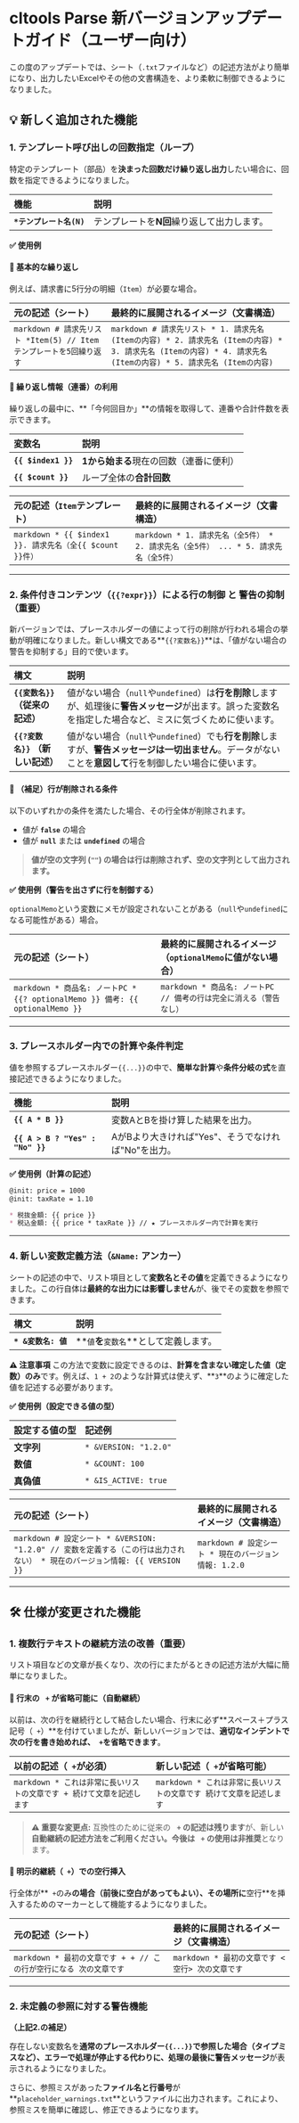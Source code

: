 # cltools Parse 新バージョンアップデートガイド（ユーザー向け）

この度のアップデートでは、シート（`.txt`ファイルなど）の記述方法がより簡単になり、出力したいExcelやその他の文書構造を、より柔軟に制御できるようになりました。

## 💡 新しく追加された機能

### 1\. テンプレート呼び出しの回数指定（ループ）

特定のテンプレート（部品）を**決まった回数だけ繰り返し出力**したい場合に、回数を指定できるようになりました。

| 機能 | 説明 |
| :--- | :--- |
| **`*テンプレート名(N)`** | テンプレートを**N回**繰り返して出力します。 |

**✅ 使用例**

#### 🔹 基本的な繰り返し

例えば、請求書に5行分の明細（`Item`）が必要な場合。

| 元の記述（シート） | 最終的に展開されるイメージ（文書構造） |
| :--- | :--- |
| ` markdown # 請求先リスト *Item(5) // Itemテンプレートを5回繰り返す  ` | ` markdown # 請求先リスト * 1. 請求先名 (Itemの内容) * 2. 請求先名 (Itemの内容) * 3. 請求先名 (Itemの内容) * 4. 請求先名 (Itemの内容) * 5. 請求先名 (Itemの内容)  ` |

#### 🔹 繰り返し情報（連番）の利用

繰り返しの最中に、\*\*「今何回目か」\*\*の情報を取得して、連番や合計件数を表示できます。

| 変数名 | 説明 |
| :--- | :--- |
| **`{{ $index1 }}`** | **1から始まる**現在の回数（連番に便利） |
| **`{{ $count }}`** | ループ全体の**合計回数** |

| 元の記述（`Item`テンプレート） | 最終的に展開されるイメージ（文書構造） |
| :--- | :--- |
| ` markdown * {{ $index1 }}. 請求先名（全{{ $count }}件）  ` | ` markdown * 1. 請求先名（全5件） * 2. 請求先名（全5件） ... * 5. 請求先名（全5件）  ` |

-----

### 2\. 条件付きコンテンツ（`{{?expr}}`）による行の制御 と 警告の抑制（重要）

新バージョンでは、プレースホルダーの値によって行の削除が行われる場合の挙動が明確になりました。新しい構文である\*\*`{{?変数名}}`\*\*は、「値がない場合の警告を抑制する」目的で使います。

| 構文 | 説明 |
| :--- | :--- |
| **`{{変数名}}` （従来の記述）** | 値がない場合（`null`や`undefined`）は**行を削除**しますが、処理後に**警告メッセージ**が出ます。誤った変数名を指定した場合など、ミスに気づくために使います。 |
| **`{{?変数名}}` （新しい記述）** | 値がない場合（`null`や`undefined`）でも**行を削除**しますが、**警告メッセージは一切出ません**。データがないことを**意図して**行を制御したい場合に使います。 |

#### 🔹 **（補足）行が削除される条件**

以下のいずれかの条件を満たした場合、その行全体が削除されます。

  * 値が **`false`** の場合
  * 値が **`null`** または **`undefined`** の場合

> **値が空の文字列 (`""`) の場合は行は削除されず、空の文字列として出力されます。**

**✅ 使用例（警告を出さずに行を制御する）**

`optionalMemo`という変数にメモが設定されないことがある（`null`や`undefined`になる可能性がある）場合。

| 元の記述（シート） | 最終的に展開されるイメージ（`optionalMemo`に値がない場合） |
| :--- | :--- |
| ` markdown * 商品名: ノートPC * {{? optionalMemo }} 備考: {{ optionalMemo }}  ` | ` markdown * 商品名: ノートPC // 備考の行は完全に消える（警告なし）  ` |

-----

### 3\. プレースホルダー内での計算や条件判定

値を参照するプレースホルダー`{{...}}`の中で、**簡単な計算**や**条件分岐の式**を直接記述できるようになりました。

| 機能 | 説明 |
| :--- | :--- |
| **`{{ A * B }}`** | 変数AとBを掛け算した結果を出力。 |
| **`{{ A > B ? "Yes" : "No" }}`** | AがBより大きければ"Yes"、そうでなければ"No"を出力。 |

**✅ 使用例（計算の記述）**

```markdown
@init: price = 1000
@init: taxRate = 1.10

* 税抜金額: {{ price }}
* 税込金額: {{ price * taxRate }} // ★ プレースホルダー内で計算を実行
```

-----

### 4\. 新しい変数定義方法（`&Name:` アンカー）

シートの記述の中で、リスト項目として**変数名とその値**を定義できるようになりました。この行自体は**最終的な出力には影響しません**が、後でその変数を参照できます。

| 構文 | 説明 |
| :--- | :--- |
| **`* &変数名: 値`** | \*\*`値`**を**`変数名`\*\*として定義します。 |

**⚠️ 注意事項**
この方法で変数に設定できるのは、**計算を含まない確定した値（定数）のみ**です。例えば、`1 + 2`のような計算式は使えず、\*\*`3`\*\*のように確定した値を記述する必要があります。

**✅ 使用例（設定できる値の型）**

| 設定する値の型 | 記述例 |
| :--- | :--- |
| **文字列** | `* &VERSION: "1.2.0"` |
| **数値** | `* &COUNT: 100` |
| **真偽値** | `* &IS_ACTIVE: true` |

| 元の記述（シート） | 最終的に展開されるイメージ（文書構造） |
| :--- | :--- |
| ` markdown # 設定シート * &VERSION: "1.2.0" // 変数を定義する（この行は出力されない） * 現在のバージョン情報: {{ VERSION }}  ` | ` markdown # 設定シート * 現在のバージョン情報: 1.2.0  ` |

-----

## 🛠️ 仕様が変更された機能

### 1\. 複数行テキストの継続方法の改善（重要）

リスト項目などの文章が長くなり、次の行にまたがるときの記述方法が大幅に簡単になりました。

#### 🔹 行末の `  + ` が省略可能に（自動継続）

以前は、次の行を継続行として結合したい場合、行末に必ず\*\*スペース＋プラス記号（`  + `）\*\*を付けていましたが、新しいバージョンでは、**適切なインデントで次の行を書き始めれば、`  + `を省略できます**。

| 以前の記述（`  + `が必須） | 新しい記述（`  + `が省略可能） |
| :--- | :--- |
| ` markdown * これは非常に長いリストの文章です + 続けて文章を記述します  ` | ` markdown * これは非常に長いリストの文章です 続けて文章を記述します  ` |

> **⚠️ 重要な変更点:** 互換性のために従来の **`  + ` の記述は残ります**が、新しい**自動継続の記述方法をご利用ください。今後は `  + ` の使用は非推奨**となります。

#### 🔹 明示的継続（`  + `）での空行挿入

行全体が\*\*`  + `のみ**の場合（前後に空白があってもよい）、その場所に**空行\*\*を挿入するためのマーカーとして機能するようになりました。

| 元の記述（シート） | 最終的に展開されるイメージ（文書構造） |
| :--- | :--- |
| ` markdown * 最初の文章です + + // この行が空行になる 次の文章です  ` | ` markdown * 最初の文章です <空行> 次の文章です  ` |

-----

### 2\. 未定義の参照に対する警告機能

**（上記2.の補足）**

存在しない変数名を**通常のプレースホルダー`{{...}}`で参照した場合（タイプミスなど）、エラーで処理が停止する代わりに、処理の最後に警告メッセージ**が表示されるようになりました。

さらに、参照ミスがあった**ファイル名と行番号**が\*\*`placeholder_warnings.txt`\*\*というファイルに出力されます。これにより、参照ミスを簡単に確認し、修正できるようになります。
